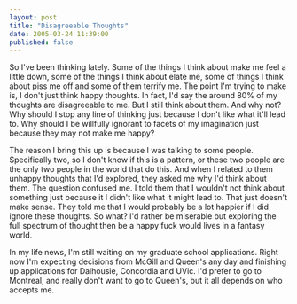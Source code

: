 ```yaml
---
layout: post
title: "Disagreeable Thoughts"
date: 2005-03-24 11:39:00
published: false
---
```


So I've been thinking lately. Some of the things I think about make me feel a little down, some of the things I think about elate me, some of things I think about piss me off and some of them terrify me. The point I'm trying to make is, I don't just think happy thoughts. In fact, I'd say the around 80% of my thoughts are disagreeable to me. But I still think about them. And why not? Why should I stop any line of thinking just because I don't like what it'll lead to. Why should I be willfully ignorant to facets of my imagination just because they may not make me happy?

<!--more-->

The reason I bring this up is because I was talking to some people. Specifically two, so I don't know if this is a pattern, or these two people are the only two people in the world that do this. And when I related to them unhappy thoughts that I'd explored, they asked me why I'd think about them. The question confused me. I told them that I wouldn't not think about something just because it I didn't like what it might lead to. That just doesn't make sense. They told me that I would probably be a lot happier if I did ignore these thoughts. So what? I'd rather be miserable but exploring the full spectrum of thought then be a happy fuck would lives in a fantasy world.

In my life news, I'm still waiting on my graduate school applications. Right now I'm expecting decisions from McGill and Queen's any day and finishing up applications for Dalhousie, Concordia and UVic. I'd prefer to go to Montreal, and really don't want to go to Queen's, but it all depends on who accepts me.
